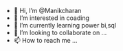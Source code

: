 - 👋 Hi, I’m @Manikcharan
- 👀 I’m interested in coading
- 🌱 I’m currently learning power bi,sql
- 💞️ I’m looking to collaborate on ...
- 📫 How to reach me ...


<!---
Manikcharan/Manikcharan is a ✨ special ✨ repository because its `README.md` (this file) appears on your GitHub profile.
You can click the Preview link to take a look at your changes.
--->
